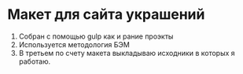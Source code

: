 # Макет для сайта украшений
1. Собран с помощью gulp как и рание проэкты
2. Используется методология БЭМ 
3. В третьем по счету макета выкладываю исходники в которых я работаю.
